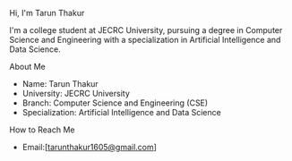 Hi, I'm Tarun Thakur

I'm a college student at JECRC University, 
pursuing a degree in Computer Science and Engineering 
with a specialization in Artificial Intelligence and Data Science.

 About Me

- Name: Tarun Thakur
- University: JECRC University
- Branch: Computer Science and Engineering (CSE)
- Specialization: Artificial Intelligence and Data Science

 How to Reach Me

- Email:[tarunthakur1605@gmail.com]
